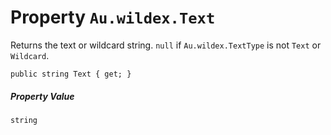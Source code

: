 # Property `Au.wildex.Text`

Returns the text or wildcard string. `null` if `Au.wildex.TextType` is not `Text` or `Wildcard`.

```
public string Text { get; }
```

##### Property Value

`string`